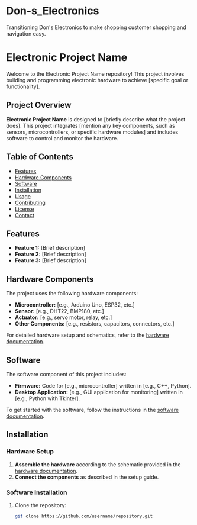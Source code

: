 # Don-s_Electronics
Transitioning Don's Electronics to make shopping customer shopping and navigation easy.

# Electronic Project Name

Welcome to the Electronic Project Name repository! This project involves building and programming electronic hardware to achieve [specific goal or functionality].

## Project Overview

**Electronic Project Name** is designed to [briefly describe what the project does]. This project integrates [mention any key components, such as sensors, microcontrollers, or specific hardware modules] and includes software to control and monitor the hardware.

## Table of Contents

- [Features](#features)
- [Hardware Components](#hardware-components)
- [Software](#software)
- [Installation](#installation)
- [Usage](#usage)
- [Contributing](#contributing)
- [License](#license)
- [Contact](#contact)

## Features

- **Feature 1:** [Brief description]
- **Feature 2:** [Brief description]
- **Feature 3:** [Brief description]

## Hardware Components

The project uses the following hardware components:

- **Microcontroller:** [e.g., Arduino Uno, ESP32, etc.]
- **Sensor:** [e.g., DHT22, BMP180, etc.]
- **Actuator:** [e.g., servo motor, relay, etc.]
- **Other Components:** [e.g., resistors, capacitors, connectors, etc.]

For detailed hardware setup and schematics, refer to the [hardware documentation](docs/hardware.md).

## Software

The software component of this project includes:

- **Firmware:** Code for [e.g., microcontroller] written in [e.g., C++, Python].
- **Desktop Application:** [e.g., GUI application for monitoring] written in [e.g., Python with Tkinter].

To get started with the software, follow the instructions in the [software documentation](docs/software.md).

## Installation

### Hardware Setup

1. **Assemble the hardware** according to the schematic provided in the [hardware documentation](docs/hardware.md).
2. **Connect the components** as described in the setup guide.

### Software Installation

1. Clone the repository:
   ```bash
   git clone https://github.com/username/repository.git

